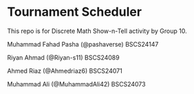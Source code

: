 # Tournament Scheduler


This repo is for Discrete Math Show-n-Tell activity by Group 10.

Muhammad Fahad Pasha (@pashaverse) BSCS24147

Riyan Ahmad (@Riyan-s11) BSCS24089

Ahmed Riaz (@Ahmedriaz6) BSCS24071

Muhammad Ali (@MuhammadAli42) BSCS24073


